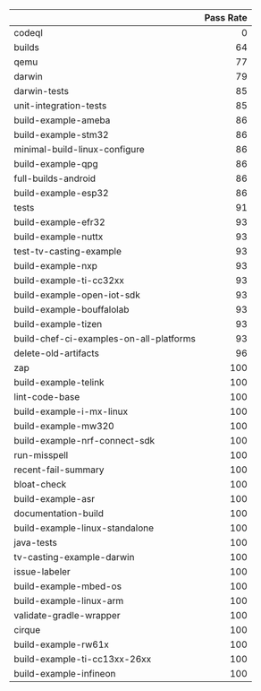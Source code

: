 |                                         |   Pass Rate |
|:----------------------------------------|------------:|
| codeql                                  |           0 |
| builds                                  |          64 |
| qemu                                    |          77 |
| darwin                                  |          79 |
| darwin-tests                            |          85 |
| unit-integration-tests                  |          85 |
| build-example-ameba                     |          86 |
| build-example-stm32                     |          86 |
| minimal-build-linux-configure           |          86 |
| build-example-qpg                       |          86 |
| full-builds-android                     |          86 |
| build-example-esp32                     |          86 |
| tests                                   |          91 |
| build-example-efr32                     |          93 |
| build-example-nuttx                     |          93 |
| test-tv-casting-example                 |          93 |
| build-example-nxp                       |          93 |
| build-example-ti-cc32xx                 |          93 |
| build-example-open-iot-sdk              |          93 |
| build-example-bouffalolab               |          93 |
| build-example-tizen                     |          93 |
| build-chef-ci-examples-on-all-platforms |          93 |
| delete-old-artifacts                    |          96 |
| zap                                     |         100 |
| build-example-telink                    |         100 |
| lint-code-base                          |         100 |
| build-example-i-mx-linux                |         100 |
| build-example-mw320                     |         100 |
| build-example-nrf-connect-sdk           |         100 |
| run-misspell                            |         100 |
| recent-fail-summary                     |         100 |
| bloat-check                             |         100 |
| build-example-asr                       |         100 |
| documentation-build                     |         100 |
| build-example-linux-standalone          |         100 |
| java-tests                              |         100 |
| tv-casting-example-darwin               |         100 |
| issue-labeler                           |         100 |
| build-example-mbed-os                   |         100 |
| build-example-linux-arm                 |         100 |
| validate-gradle-wrapper                 |         100 |
| cirque                                  |         100 |
| build-example-rw61x                     |         100 |
| build-example-ti-cc13xx-26xx            |         100 |
| build-example-infineon                  |         100 |